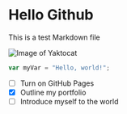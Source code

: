 # Hello Github
This is a test Markdown file

![Image of Yaktocat](https://octodex.github.com/images/yaktocat.png)

``` javascript
var myVar = "Hello, world!";
```

- [ ] Turn on GitHub Pages
- [x] Outline my portfolio
- [ ] Introduce myself to the world
